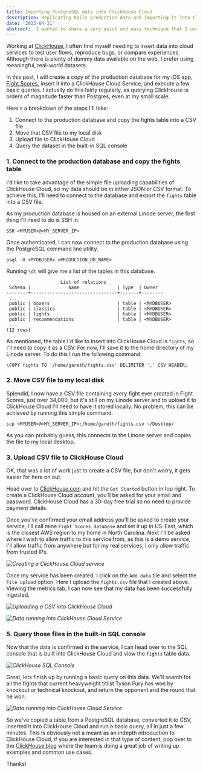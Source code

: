 ```yaml
---
title: Importing PostgreSQL data into ClickHouse Cloud
description: Replicating Rails production data and importing it into ClickHouse Cloud.
date: '2023-04-21'
abstract:  I wanted to share a very quick and easy technique that I use to insert data from my iOS app, Fight Scores, into a ClickHouse Cloud service.
---
```


Working at [ClickHouse]('https://clickhouse.com/'), I often find myself needing to insert data into cloud services to test user flows, reproduce bugs, or compare experiences. Although there is plenty of dummy data available on the web, I prefer using meaningful, real-world datasets.

In this post, I will create a copy of the production database for my iOS app, [Fight Scores]('https://fightscores.co/'), insert it into a ClickHouse Cloud Service, and execute a few basic queries. I actually do this fairly regularly, as querying ClickHouse is orders of magnitude faster than Postgres, even at my small scale.

Here's a breakdown of the steps I'll take:

1. Connect to the production database and copy the fights table into a CSV file
2. Move that CSV file to my local disk
4. Upload file to ClickHouse Cloud
5. Query the dataset in the built-in SQL console


### 1. Connect to the production database and copy the fights table

I'd like to take advantage of the simple file uploading capabilities of ClickHouse Cloud, so my data should be in either JSON or CSV format. To achieve this, I'll need to connect to the database and export the `fights` table into a CSV file.

As my production database is housed on an external Linode server, the first thing I'll need to do is SSH in.

```
SSH <MYUSER>@<MY_SERVER_IP>
```
Once authenticated, I can now connect to the production database using the PostgreSQL command line utility. 

```
psql -U <MYDBUSER> <PRODUCTION_DB_NAME>
```

Running `\dt` will give me a list of the tables in this database.

```
                    List of relations
 Schema |              Name              | Type  | Owner
--------+--------------------------------+-------+--------
 ...
 public | boxers                         | table | <MYDBUSER>
 public | classics                       | table | <MYDBUSER>
 public | fights                         | table | <MYDBUSER>
 public | recommendations                | table | <MYDBUSER>
 ...
(12 rows)
```

As mentioned, the table I'd like to insert into ClickHouse Cloud is `fights`, so I'll need to copy it as a CSV. For now, I'll save it to the home directory of my Linode server. To do this I run the following command:

```
\COPY fights TO '/home/gareth/fights.csv' DELIMITER ',' CSV HEADER;
``` 

### 2. Move CSV file to my local disk
Splendid, I now have a CSV file containing every fight ever created in Fight Scores, just over 34,000, but it's still on my Linode server and to upload it to ClickHouse Cloud I'll need to have it stored locally. No problem, this can be achieved by running this simple command.

```
scp <MYUSER>@<MY_SERVER_IP>:/home/gareth/fights.csv ~/Desktop/
```

As you can probably guess, this connects to the Linode server and copies the file to my local desktop.


### 3. Upload CSV file to ClickHouse Cloud
OK, that was a lot of work just to create a CSV file, but don't worry, it gets easier for here on out.

Head over to [ClickHouse.com](https://clickhouse.com/) and hit the `Get Started` button in top right. To create a ClickHouse Cloud account, you'll be asked for your email and password. ClickHouse Cloud has a 30-day free trial so no need to provide payment details. 

Once you've confirmed your email address you'll be asked to create your service, I'll call mine `Fight Scores database` and set it up in US-East, which is the closest AWS region to my home in North Carolina. Next I'll be asked where I wish to allow traffic to this service from, as this is a demo service, I'll allow traffic from anywhere but for my real services, I only allow traffic from trusted IPs.

*![Creating a ClickHouse Cloud service](/assets/images/posts/clickhouse/ch-create-service.png "Creating a ClickHouse Cloud service")*

Once my service has been created, I click on the `Add data` tile and select the `File upload` option. Here I upload the `fights.csv` file that I created above. Viewing the metrics tab, I can now see that my data has been successfully ingested.

*![Uploading a CSV into ClickHouse Cloud](/assets/images/posts/clickhouse/ch-file-upload.png "Uploading a CSV into ClickHouse Cloud")*

*![Data running into ClickHouse Cloud Service](/assets/images/posts/clickhouse/ch-data-in.png "Data running into ClickHouse Cloud Service")*

### 5. Query those files in the built-in SQL console
Now that the data is confirmed in the service, I can head over to the SQL console that is built into ClickHouse Cloud and view the `fights` table data.

*![ClickHouse SQL Console](/assets/images/posts/clickhouse/ch-sql-console.png "ClickHouse SQL Console")*

Great, lets finish up by running a basic query on this data. We'll search for all the fights that current heavyweight titlist Tyson Fury has won by knockout or technical knockout, and return the opponent and the round that he won. 

*![Data running into ClickHouse Cloud Service](/assets/images/posts/clickhouse/ch-fight-query-border.png "Data running into ClickHouse Cloud Service")*

So we've copied a table from a PostgreSQL database, converted it to CSV, inserted it into ClickHouse Cloud and run a basic query, all in just a few minutes. This is obviously not a meant as an indepth introduction to ClickHouse Cloud, if you are interested in that type of content, pop over to the [ClickHouse blog](https://clickhouse.com/blog/) where the team is doing a great job of writing up examples and common use cases.

Thanks! 